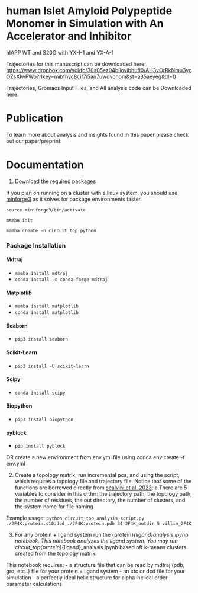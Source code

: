 # human Islet Amyloid Polypeptide Monomer in Simulation with An Accelerator and Inhibitor  
hIAPP WT and S20G with YX-I-1 and YX-A-1

Trajectories for this manuscript can be downloaded here:
https://www.dropbox.com/scl/fo/30s05ez04bliovibhufl0/AH3vOrRkNmu3ycOZsXIwPWo?rlkey=mibfhyc8cif7i5an7uwdvohom&st=a35aeyeg&dl=0

Trajectories, Gromacs Input Files, and All analysis code can be Downloaded here:

# Publication 
To learn more about analysis and insights found in this paper please check out our paper/preprint:

# Documentation 

1. Download the required packages 

If you plan on running on a cluster with a linux system, you should use [minforge3](https://github.com/conda-forge/miniforge?tab=readme-ov-file) as it solves for package environments faster. 

`source miniforge3/bin/activate`

`mamba init`

`mamba create -n circuit_top python`

### Package Installation

#### Mdtraj
- `mamba install mdtraj`
- `conda install -c conda-forge mdtraj`

#### Matplotlib
- `mamba install matplotlib`
- `conda install matplotlib`

#### Seaborn
- `pip3 install seaborn`

#### Scikit-Learn
- `pip3 install -U scikit-learn`

#### Scipy
- `conda install scipy`

#### Biopython
- `pip3 install biopython`

#### pyblock
- `pip install pyblock`


OR create a new environment from env.yml file using conda env create -f env.yml

2. Create a topology matrix, run incremental pca, and using the script, which requires a topology file and trajectory file. Notice that some of the functions are borrowed directly from [scalvini et al. 2023]( https://pubs.acs.org/doi/10.1021/acs.jcim.3c00391): 
a.There are 5 variables to consider in this order: the trajectory path, the topology path, the number of residues, the out directory, the number of clusters, and the system name for file naming. 

Example usage: `python circuit_top_analysis_script.py ./2F4K.protein.s10.dcd ./2F4K.protein.pdb 34 2F4K_outdir 5 villin_2F4K`

3. For any protein + ligand system run the {protein}_{ligand}_analysis.ipynb notebook. This notebook analyzes the ligand system. You may run circuit_top_{protein}_{ligand}_analysis.ipynb based off k-means clusters created from the topology matrix. 

This notebook requires: 
 	- a structure file that can be read by mdtraj (pdb, gro, etc..) file for your protein + ligand system
 	- an xtc or dcd file for your simulation
 	- a perfectly ideal helix structure for alpha-helical order parameter calculations
